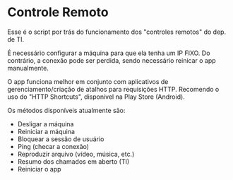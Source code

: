 # Controle Remoto


Esse é o script por trás do funcionamento dos "controles remotos" do dep. de TI.

É necessário configurar a máquina para que ela tenha um IP FIXO. Do contrário, a conexão pode ser perdida, sendo necessário reinicar o app manualmente.

O app funciona melhor em conjunto com aplicativos de gerenciamento/criação de atalhos para requisições HTTP. Recomendo o uso do "HTTP Shortcuts", disponível na Play Store (Android).

Os métodos disponíveis atualmente são:

- Desligar a máquina
- Reiniciar a máquina
- Bloquear a sessão de usuário
- Ping (checar a conexão)
- Reproduzir arquivo (vídeo, música, etc.)
- Resumo dos chamados em aberto (TI)
- Reiniciar o app
